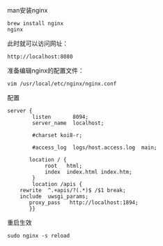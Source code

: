 man安装nginx

```
brew install nginx
nginx
```

此时就可以访问网址：

```
http://localhost:8080
```

准备编辑nginx的配置文件：

```
vim /usr/local/etc/nginx/nginx.conf
```

配置

```
server {
        listen       8094;
        server_name  localhost;

        #charset koi8-r;

        #access_log  logs/host.access.log  main;

       location / {
            root   html;
            index  index.html index.htm;
        }
        location /apis {
    rewrite  ^.+apis/?(.*)$ /$1 break;
    include  uwsgi_params;
       proxy_pass   http://localhost:1894;
       }}
```

重启生效

```
sudo nginx -s reload
```



